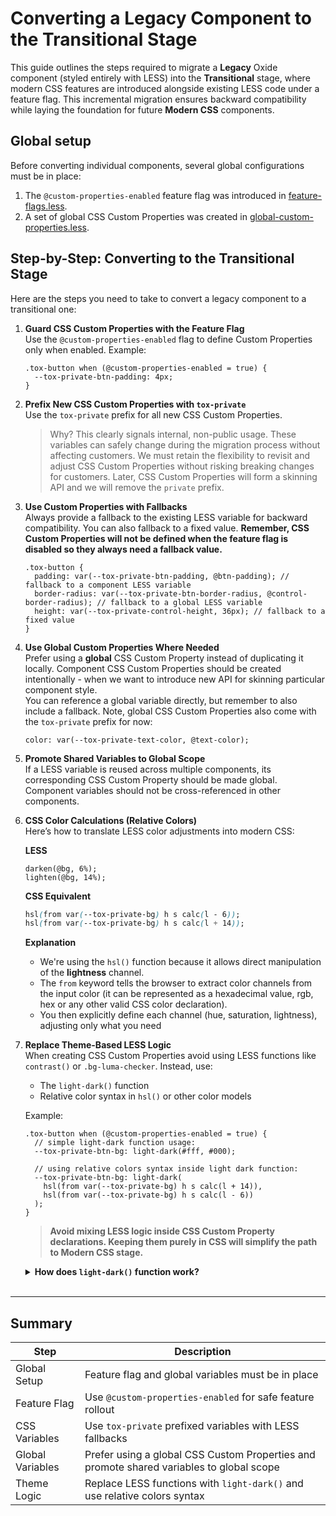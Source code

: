 # Converting a Legacy Component to the Transitional Stage

This guide outlines the steps required to migrate a **Legacy** Oxide component (styled entirely with LESS) into the **Transitional** stage, where modern CSS features are introduced alongside existing LESS code under a feature flag. This incremental migration ensures backward compatibility while laying the foundation for future **Modern CSS** components.


## Global setup

Before converting individual components, several global configurations must be in place:

1. The `@custom-properties-enabled`  feature flag was introduced in [feature-flags.less](https://github.com/tinymce/tinymce/blob/main/modules/oxide/src/less/theme/globals/feature-flags.less).
2. A set of global CSS Custom Properties was created in [global-custom-properties.less](https://github.com/tinymce/tinymce/blob/main/modules/oxide/src/less/theme/globals/global-custom-properties.less).


## Step-by-Step: Converting to the Transitional Stage

Here are the steps you need to take to convert a legacy component to a transitional one:

    
1. **Guard CSS Custom Properties with the Feature Flag**\
Use the `@custom-properties-enabled` flag to define Custom Properties only when enabled.  Example:

    ```less
    .tox-button when (@custom-properties-enabled = true) {
      --tox-private-btn-padding: 4px;
    }
    ```

2. **Prefix New CSS Custom Properties with `tox-private`**\
Use the `tox-private` prefix for all new CSS Custom Properties.
    
    > Why?
    This clearly signals internal, non-public usage. These variables can safely change during the migration process without affecting customers. We must retain the flexibility to revisit and adjust CSS Custom Properties without risking breaking changes for customers. Later, CSS Custom Properties will form a skinning API and we will remove the `private` prefix.
    > 
    
3. **Use Custom Properties with Fallbacks**\
Always provide a fallback to the existing LESS variable for backward compatibility. You can also fallback to a fixed value. **Remember, CSS Custom Properties will not be defined when the feature flag is disabled so they always need a fallback value.**
    
    ```less
    .tox-button {
      padding: var(--tox-private-btn-padding, @btn-padding); // fallback to a component LESS variable
      border-radius: var(--tox-private-btn-border-radius, @control-border-radius); // fallback to a global LESS variable
      height: var(--tox-private-control-height, 36px); // fallback to a fixed value
    }
    ```
    

4. **Use Global Custom Properties Where Needed**\
Prefer using a **global** CSS Custom Property instead of duplicating it locally. Component CSS Custom Properties should be created intentionally - when we want to introduce new API for skinning particular component style.\
You can reference a global variable directly, but remember to also include a fallback. Note, global CSS Custom Properties also come with the `tox-private` prefix for now:
    
    ```less
    color: var(--tox-private-text-color, @text-color);
    ```
    
5. **Promote Shared Variables to Global Scope**\
If a LESS variable is reused across multiple components, its corresponding CSS Custom Property should be made global. Component variables should not be cross-referenced in other components. 
    
6. **CSS Color Calculations (Relative Colors)**\
    Here’s how to translate LESS color adjustments into modern CSS:
    
    **LESS**
    
    ```less
    darken(@bg, 6%);
    lighten(@bg, 14%);
    ```
    
    **CSS Equivalent**
    
    ```css
    hsl(from var(--tox-private-bg) h s calc(l - 6));
    hsl(from var(--tox-private-bg) h s calc(l + 14));
    ```
    
    **Explanation**
    
    - We're using the `hsl()` function because it allows direct manipulation of the **lightness** channel.
    - The `from` keyword tells the browser to extract color channels from the input color (it can be represented as a hexadecimal value, rgb, hex or any other valid CSS color declaration).
    - You then explicitly define each channel (hue, saturation, lightness), adjusting only what you need

7. **Replace Theme-Based LESS Logic**\
When creating CSS Custom Properties avoid using LESS functions like `contrast()` or `.bg-luma-checker`. Instead, use:
    - The `light-dark()` function
    - Relative color syntax in `hsl()` or other color models
    
    Example: 
    
    ```less
    .tox-button when (@custom-properties-enabled = true) {
      // simple light-dark function usage:
      --tox-private-btn-bg: light-dark(#fff, #000);

      // using relative colors syntax inside light dark function:
      --tox-private-btn-bg: light-dark(
        hsl(from var(--tox-private-bg) h s calc(l + 14)),
        hsl(from var(--tox-private-bg) h s calc(l - 6))
      );
    }
    ``` 

    > **Avoid mixing LESS logic inside CSS Custom Property declarations. Keeping them purely in CSS will simplify the path to Modern CSS stage.**
    > 

    <details>
    <summary><strong>How does <code>light-dark()</code> function work?</strong></summary>
    <p>The <code>light-dark()</code> function automatically responds to the end user’s system theme (light or dark mode). This removes the need for maintaining separate light and dark skins.<br/>
    However, not all integrators may want the editor to adjust dynamically based on the system settings. Some applications may only support a single theme regardless of the user’s device preferences.
    To support this flexibility, we introduced global CSS Custom Property to control theme behavior:
    </p>
    <table>
        <tr>
        <td><code>--tox-private-color-scheme: light</code></td>
        <td>
          <ul>
            <li>Forces the editor to use light mode colors only.</li>
            <li>This is equivalent to the current default mode.</li>
          </ul>
        </td>
        </tr>
        <tr>
          <td><code>--tox-private-color-scheme: dark</code></td>
        <td>
          <ul>
            <li>Forces the editor to use dark mode colors only.</li>
            <li>This is equivalent to the current dark mode.</li>
          </ul>
        </td>
        </tr>
        <tr>
          <td><code>--tox-private-color-scheme: light dark</code></td>
        <td>
          <ul>
            <li>Enables the editor to dynamically adapt to the end user's system theme using the light-dark() function.</li>
            <li>This is the most modern, system-integrated approach.</li>
          </ul>
        </td>
        </tr>
    </table>
    </details>
    <br/>

---

## Summary

| Step | Description |
| --- | --- |
| Global Setup | Feature flag and global variables must be in place |
| Feature Flag | Use `@custom-properties-enabled` for safe feature rollout |
| CSS Variables | Use `tox-private` prefixed variables with LESS fallbacks |
| Global Variables | Prefer using a global CSS Custom Properties and promote shared variables to global scope |
| Theme Logic | Replace LESS functions with `light-dark()` and use relative colors syntax |



